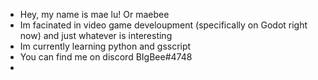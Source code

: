 - Hey, my name is mae lu! Or maebee
- Im facinated in video game develoupment (specifically on Godot right now) and just whatever is interesting
- Im currently learning python and gsscript
- You can find me on discord BIgBee#4748
- 

<!---
Sparrima/Sparrima is a ✨ special ✨ repository because its `README.md` (this file) appears on your GitHub profile.
You can click the Preview link to take a look at your changes.
--->
